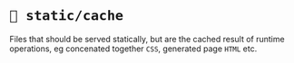 # `📁 static/cache`

Files that should be served statically, but are the cached result of runtime
operations, eg concenated together `CSS`, generated page `HTML` etc.